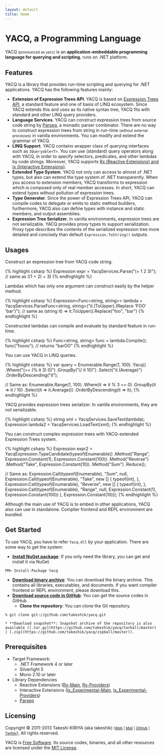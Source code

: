 ```yaml
---
layout: default
title: Home
---
```


# YACQ, a Programming Language

YACQ <small>(pronounced as yacc)</small> is an **application-embeddable programming language for querying and scripting**, runs on .NET platform.

## Features

YACQ is a library that provides run-time scripting and querying for .NET applications. YACQ has the following features mainly:

* **Extension of Expression Trees API**. YACQ is based on [Expression Trees API](http://msdn.microsoft.com/library/bb397951.aspx), a standard feature and one of basis of LINQ ecosystem. Since YACQ extends this and uses as its native syntax tree, YACQ fits with standard and other LINQ query providers.
* **Language Services**. YACQ can construct expression trees from source code string by [Parseq](https://github.com/linerlock/parseq), a monadic parser combinator. There are no way to construct expression trees from string in run-time <small>(without external processes)</small> in vanilla environments. You can modify and extend the grammar of YACQ.
* **LINQ Support**. YACQ contains wrapper class of querying interfaces such as `IQueryable<T>`. You can use (standard) query operators along with YACQ, in order to specify selectors, predicates, and other lambdas by code strings. Moreover, YACQ supports [Rx (Reactive Extensions) and Ix (Interactive Extensions)](https://rx.codeplex.com/).
* **Extended Type System**. YACQ not only can access to almost of .NET types, but also can extend the type system of .NET transparently. When you access to extension members, YACQ transforms to expression which is composed only of real member accesses. In short, YACQ can extend types without pollution of expression trees.
* **Type Generator**. Since the power of Expression Trees API, YACQ can compile codes to delegate or emits to static method builders, furthermore, YACQ also can define types with instance and static members, and output assemblies.
* **Expression Tree Serializer**. In vanilla environments, expression trees are not serializable. YACQ provides proxy types to support serialization. Proxy type describes the contents of the serialized expression tree more detailed and concisely than default `Expression.ToString()` outputs.

## Usages

Construct an expression tree from YACQ code string.

{% highlight csharp %}
Expression expr =
    YacqServices.Parse("(+ 1 2 3)");
    // same as ((1 + 2) + 3)
{% endhighlight %}

Lambdas which has only one argument can construct easily by the helper method.

{% highlight csharp %}
Expression<Func<string, string>> lambda =
    YacqServices.ParseFunc<string, string>("it.(ToUpper).(Replace 'FOO' 'bar')");
    // same as (string it) => it.ToUpper().Replace("foo", "bar")
{% endhighlight %}

Constructed lambdas can compile and evaluate by standard feature in run-time.

{% highlight csharp %}
Func<string, string> func = lambda.Compile();
func("foooo"); // returns "barOO"
{% endhighlight %}

You can use YACQ in LINQ queries.

{% highlight csharp %}
var query = Enumerable.Range(1, 100)
    .Yacq()
    .Where("(== (% it 3) 0)")
    .GroupBy("(/ it 10)")
    .Select("it.(Average)")
    .OrderByDescending("it");

// Same as:
Enumerable.Range(1, 100)
    .Where(it => it % 3 == 0)
    .GroupBy(it => it / 10)
    .Select(it => it.Average())
    .OrderByDescending(it => it);
{% endhighlight %}

YACQ provides expression trees serializer. In vanilla environments, they are not serializable.

{% highlight csharp %}
string xml = YacqServices.SaveText(lambda);
Expression lambda2 = YacqServices.LoadText(xml);
{% endhighlight %}

You can construct complex expression trees with YACQ-extended Expression Trees system.

{% highlight csharp %}
Expression expr2 = YacqExpression.TypeCandidate(typeof(Enumerable))
    .Method("Range", Expression.Constant(1), Expression.Constant(100))
    .Method("Reverse")
    .Method("Take", Expression.Constant(10))
    .Method("Sum")
    .Reduce();

// Same as:
Expression.Call(typeof(Enumerable), "Sum", null,
    Expression.Call(typeof(Enumerable), "Take", new [] { typeof(int), },
        Expression.Call(typeof(Enumerable), "Reverse", new [] { typeof(int), },
            Expression.Call(typeof(Enumerable), "Range", null, Expression.Constant(1), Expression.Constant(100))
        ), Expression.Constant(10)));
{% endhighlight %}

Although the main use of YACQ is to embed in other applications, YACQ also can use in standalone. Complier frontend and REPL environment are bundled.

## Get Started

To use YACQ, you have to refer `Yacq.dll` by your application. There are some way to get the system:

* **[Install NuGet package](http://nuget.org/packages/Yacq)**: If you only need the library, you can get and install it via NuGet.<br />
```
PM> Install-Package Yacq
```
* **[Download binary archive](http://yacq.net/download)**: You can download the binary archive. This contains all libraries, executables, and documents. If you want compiler frontend or REPL environment, please download this.
* **[Download source code in GitHub](https://github.com/takeshik/yacq)**: You can get the source codes in GitHub.
    * **Clone the repository**: You can clone the Git repository.<br />
```
% git clone git://github.com/takeshik/yacq.git
```
    * **Download snapshot**: Snapshot archive of the repository is also available ([.tar.gz](https://github.com/takeshik/yacq/tarball/master) | [.zip](https://github.com/takeshik/yacq/zipball/master)).

## Prerequisites

* Target Framework:
    * .NET Framework 4 or later
    * Silverlight 5
    * Mono 2.10 or later
* Library Dependencies
    * Reactive Extensions ([Rx-Main](http://nuget.org/packages/Rx-Main), [Rx-Providers](http://nuget.org/packages/Rx-Providers))
    * Interactive Extensions ([Ix\_Experimental-Main](http://nuget.org/packages/Ix_Experimental-Main), [Ix_Experimental-Providers](http://nuget.org/packages/Ix_Experimental-Providers))
    * [Parseq](http://nuget.org/packages/Parseq)

## Licensing

Copyright &copy; 2011-2013 Takeshi KIRIYA (aka takeshik) <small>([Web](http://www.takeshik.org/) | [Mail](mailto:takeshik_AT_yacq_DOT_net) | [GitHub](https://github.com/takeshik) | [Twitter](https://twitter.com/takeshik)</small>), All rights reserved.

YACQ is [Free Software](http://www.gnu.org/philosophy/free-sw.html). Its source codes, binaries, and all other resources are licensed under the [MIT License](https://github.com/takeshik/yacq/blob/master/LICENSE.txt).
